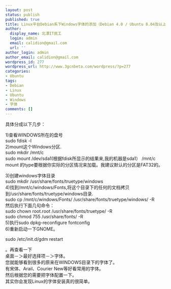 ```yaml
---
layout: post
status: publish
published: true
title: Linux平台Debian系下Windows字体的添加（Debian 4.0 / Ubuntu 8.04及以上)
author:
  display_name: 北漂IT民工
  login: admin
  email: calidion@gmail.com
  url: ''
author_login: admin
author_email: calidion@gmail.com
wordpress_id: 277
wordpress_url: http://www.3gcnbeta.com/wordpress/?p=277
categories:
- Ubuntu
tags:
- Debian
- Linux
- Ubuntu
- Windows
- 字体
comments: []
---
```

<p>具体分成以下几步：</p>
<p>1)查看WINDOWS所在的盘号<br />
sudo fdisk -l<br />
2)mount这个Windows分区.<br />
sudo mkdir /mnt/c<br />
sudo mount /dev/sda1(根据fdisk所显示的结果来,我的机器是sda1） /mnt/c<br />
mount 的type要根据你实际的分区情况来加载。我建议默认的分区是FAT32的。</p>
<p>3)创建windows字体目录<br />
sudo mkdir /usr/share/fonts/truetype/windows<br />
4)找到/mnt/c/windows/Fonts,将这个目录下的任何的文档拷贝到/usr/share/fonts/truetype/windows目录.<br />
sudo cp /mnt/c/windows/Fonts/ /usr/share/fonts/truetype/windows/ -R<br />
然后执行下面几句命令：<br />
sudo chown root.root /usr/share/fonts/truetype/ -R<br />
sudo chmod 755 /usr/share/fonts/ -R<br />
5)执行sudo dpkg-reconfigure fontconfig<br />
6)重新启动一下GNOME。</p>
<p>sudo /etc/init.d/gdm restart</p>
<p>。再查看一下<br />
桌面－＞最好选择项－＞字体。<br />
您就能够看到很多的原来在WINDOWS目录下的字体了。<br />
有宋体、Arail、Courier New等好看常用的字体。<br />
然后根据您的需要把字体配置一下。<br />
其实你会发现Linux的字体安装真的很简单。</p>
